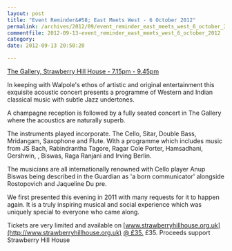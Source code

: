 ```yaml
---
layout: post
title: "Event Reminder&#58; East Meets West - 6 October 2012"
permalink: /archives/2012/09/event_reminder_east_meets_west_6_october_2012.html
commentfile: 2012-09-13-event_reminder_east_meets_west_6_october_2012
category: 
date: 2012-09-13 20:50:20

---
```


[The Gallery, Strawberry Hill House - 7.15pm - 9.45pm](https://stmargarets.london/event/concert/200705143581)

In keeping with Walpole's ethos of artistic and original entertainment this exquisite acoustic concert presents a programme of Western and Indian classical music with subtle Jazz undertones.

A champagne reception is followed by a fully seated concert in The Gallery where the acoustics are naturally superb.

The instruments played incorporate. The Cello, Sitar, Double Bass, Mridangam, Saxophone and Flute. With a programme which includes music from JS Bach, Rabindrantha Tagore, Ragar Cole Porter, Hamsadhani, Gershwin, , Biswas, Raga Ranjani and Irving Berlin.

The musicians are all internationally renowned with Cello player Anup Biswas being described in the Guardian as 'a born communicator' alongside Rostopovich and Jaqueline Du pre.

We first presented this evening in 2011 with many requests for it to happen again. It is a truly inspiring musical and social experience which was uniquely special to everyone who came along.

Tickets are very limited and available on [www.strawberryhillhouse.org.uk](http://www.strawberryhillhouse.org.uk) [@ £35.](http://www.twitter.com/) £35. Proceeds support Strawberry Hill House
